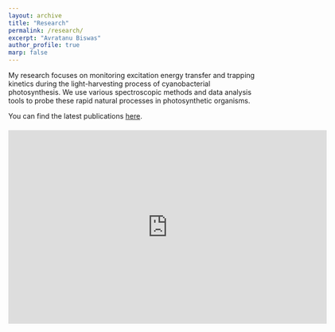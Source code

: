 ```yaml
---
layout: archive
title: "Research"
permalink: /research/
excerpt: "Avratanu Biswas"
author_profile: true
marp: false
---
```


My research focuses on monitoring excitation energy transfer and trapping kinetics during the light-harvesting process of cyanobacterial photosynthesis. We use various spectroscopic methods and data analysis tools to probe these rapid natural processes in photosynthetic organisms.

You can find the latest publications [here](https://scholar.google.com/citations?user=bTzfXH0AAAAJ&hl=en&authuser=1).

<div style="text-align: center; margin-top: 20px;">
  <iframe src="https://docs.google.com/presentation/d/e/2PACX-1vQP3LTDbq3CT8Lj2sJcy7_8CMHmO4XipnY4VINiPpYlRh9Aghbt7mhKq9Cv3qFsnA/embed?start=false&loop=false&delayms=3000" frameborder="0" width="640" height="389" allowfullscreen="true" mozallowfullscreen="true" webkitallowfullscreen="true"></iframe>
</div>
